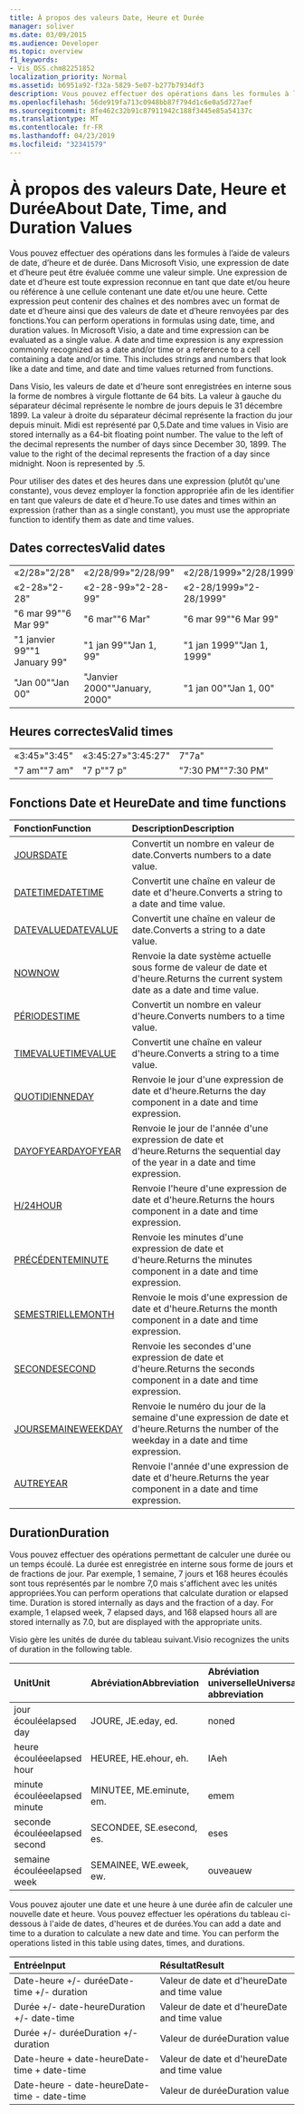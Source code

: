 ```yaml
---
title: À propos des valeurs Date, Heure et Durée
manager: soliver
ms.date: 03/09/2015
ms.audience: Developer
ms.topic: overview
f1_keywords:
- Vis_DSS.chm82251852
localization_priority: Normal
ms.assetid: b6951a92-f32a-5829-5e07-b277b7934df3
description: Vous pouvez effectuer des opérations dans les formules à l’aide de valeurs de date, d’heure et de durée. Dans Microsoft Visio, une expression de date et d’heure peut être évaluée comme une valeur simple. Une expression de date et d’heure est toute expression reconnue en tant que date et/ou heure ou référence à une cellule contenant une date et/ou une heure. Cette expression peut contenir des chaînes et des nombres avec un format de date et d’heure ainsi que des valeurs de date et d’heure renvoyées par des fonctions.
ms.openlocfilehash: 56de919fa713c0948bb87f794d1c6e0a5d727aef
ms.sourcegitcommit: 8fe462c32b91c87911942c188f3445e85a54137c
ms.translationtype: MT
ms.contentlocale: fr-FR
ms.lasthandoff: 04/23/2019
ms.locfileid: "32341579"
---
```

# <a name="about-date-time-and-duration-values"></a><span data-ttu-id="d9147-106">À propos des valeurs Date, Heure et Durée</span><span class="sxs-lookup"><span data-stu-id="d9147-106">About Date, Time, and Duration Values</span></span>

<span data-ttu-id="d9147-p102">Vous pouvez effectuer des opérations dans les formules à l’aide de valeurs de date, d’heure et de durée. Dans Microsoft Visio, une expression de date et d’heure peut être évaluée comme une valeur simple. Une expression de date et d’heure est toute expression reconnue en tant que date et/ou heure ou référence à une cellule contenant une date et/ou une heure. Cette expression peut contenir des chaînes et des nombres avec un format de date et d’heure ainsi que des valeurs de date et d’heure renvoyées par des fonctions.</span><span class="sxs-lookup"><span data-stu-id="d9147-p102">You can perform operations in formulas using date, time, and duration values. In Microsoft Visio, a date and time expression can be evaluated as a single value. A date and time expression is any expression commonly recognized as a date and/or time or a reference to a cell containing a date and/or time. This includes strings and numbers that look like a date and time, and date and time values returned from functions.</span></span>
  
<span data-ttu-id="d9147-p103">Dans Visio, les valeurs de date et d'heure sont enregistrées en interne sous la forme de nombres à virgule flottante de 64 bits. La valeur à gauche du séparateur décimal représente le nombre de jours depuis le 31 décembre 1899. La valeur à droite du séparateur décimal représente la fraction du jour depuis minuit. Midi est représenté par 0,5.</span><span class="sxs-lookup"><span data-stu-id="d9147-p103">Date and time values in Visio are stored internally as a 64-bit floating point number. The value to the left of the decimal represents the number of days since December 30, 1899. The value to the right of the decimal represents the fraction of a day since midnight. Noon is represented by .5.</span></span>
  
<span data-ttu-id="d9147-115">Pour utiliser des dates et des heures dans une expression (plutôt qu'une constante), vous devez employer la fonction appropriée afin de les identifier en tant que valeurs de date et d'heure.</span><span class="sxs-lookup"><span data-stu-id="d9147-115">To use dates and times within an expression (rather than as a single constant), you must use the appropriate function to identify them as date and time values.</span></span>
  
## <a name="valid-dates"></a><span data-ttu-id="d9147-116">Dates correctes</span><span class="sxs-lookup"><span data-stu-id="d9147-116">Valid dates</span></span>

||||
|:-----|:-----|:-----|
| <span data-ttu-id="d9147-117">«2/28»</span><span class="sxs-lookup"><span data-stu-id="d9147-117">"2/28"</span></span>  <br/> | <span data-ttu-id="d9147-118">«2/28/99»</span><span class="sxs-lookup"><span data-stu-id="d9147-118">"2/28/99"</span></span>  <br/> | <span data-ttu-id="d9147-119">«2/28/1999»</span><span class="sxs-lookup"><span data-stu-id="d9147-119">"2/28/1999"</span></span>  <br/> |
| <span data-ttu-id="d9147-120">«2-28»</span><span class="sxs-lookup"><span data-stu-id="d9147-120">"2-28"</span></span>  <br/> | <span data-ttu-id="d9147-121">«2-28-99»</span><span class="sxs-lookup"><span data-stu-id="d9147-121">"2-28-99"</span></span>  <br/> | <span data-ttu-id="d9147-122">«2-28/1999»</span><span class="sxs-lookup"><span data-stu-id="d9147-122">"2-28/1999"</span></span>  <br/> |
| <span data-ttu-id="d9147-123">"6 mar 99"</span><span class="sxs-lookup"><span data-stu-id="d9147-123">"6 Mar 99"</span></span>  <br/> | <span data-ttu-id="d9147-124">"6 mar"</span><span class="sxs-lookup"><span data-stu-id="d9147-124">"6 Mar"</span></span>  <br/> | <span data-ttu-id="d9147-125">"6 mar 99"</span><span class="sxs-lookup"><span data-stu-id="d9147-125">"6 Mar 99"</span></span>  <br/> |
| <span data-ttu-id="d9147-126">"1 janvier 99"</span><span class="sxs-lookup"><span data-stu-id="d9147-126">"1 January 99"</span></span>  <br/> | <span data-ttu-id="d9147-127">"1 jan 99"</span><span class="sxs-lookup"><span data-stu-id="d9147-127">"Jan 1, 99"</span></span>  <br/> | <span data-ttu-id="d9147-128">"1 jan 1999"</span><span class="sxs-lookup"><span data-stu-id="d9147-128">"Jan 1, 1999"</span></span>  <br/> |
| <span data-ttu-id="d9147-129">"Jan 00"</span><span class="sxs-lookup"><span data-stu-id="d9147-129">"Jan 00"</span></span>  <br/> | <span data-ttu-id="d9147-130">"Janvier 2000"</span><span class="sxs-lookup"><span data-stu-id="d9147-130">"January, 2000"</span></span>  <br/> | <span data-ttu-id="d9147-131">"1 jan 00"</span><span class="sxs-lookup"><span data-stu-id="d9147-131">"Jan 1, 00"</span></span>  <br/> |
   
## <a name="valid-times"></a><span data-ttu-id="d9147-132">Heures correctes</span><span class="sxs-lookup"><span data-stu-id="d9147-132">Valid times</span></span>

||||
|:-----|:-----|:-----|
| <span data-ttu-id="d9147-133">«3:45»</span><span class="sxs-lookup"><span data-stu-id="d9147-133">"3:45"</span></span>  <br/> | <span data-ttu-id="d9147-134">«3:45:27»</span><span class="sxs-lookup"><span data-stu-id="d9147-134">"3:45:27"</span></span>  <br/> | <span data-ttu-id="d9147-135">7</span><span class="sxs-lookup"><span data-stu-id="d9147-135">"7a"</span></span>  <br/> |
| <span data-ttu-id="d9147-136">"7 am"</span><span class="sxs-lookup"><span data-stu-id="d9147-136">"7 am"</span></span>  <br/> | <span data-ttu-id="d9147-137">"7 p"</span><span class="sxs-lookup"><span data-stu-id="d9147-137">"7 p"</span></span>  <br/> | <span data-ttu-id="d9147-138">"7:30 PM"</span><span class="sxs-lookup"><span data-stu-id="d9147-138">"7:30 PM"</span></span>  <br/> |
   
## <a name="date-and-time-functions"></a><span data-ttu-id="d9147-139">Fonctions Date et Heure</span><span class="sxs-lookup"><span data-stu-id="d9147-139">Date and time functions</span></span>

|<span data-ttu-id="d9147-140">**Fonction**</span><span class="sxs-lookup"><span data-stu-id="d9147-140">**Function**</span></span>|<span data-ttu-id="d9147-141">**Description**</span><span class="sxs-lookup"><span data-stu-id="d9147-141">**Description**</span></span>|
|:-----|:-----|
|[<span data-ttu-id="d9147-142">JOURS</span><span class="sxs-lookup"><span data-stu-id="d9147-142">DATE</span></span>](date-function-visioshapesheet.md) <br/> | <span data-ttu-id="d9147-143">Convertit un nombre en valeur de date.</span><span class="sxs-lookup"><span data-stu-id="d9147-143">Converts numbers to a date value.</span></span>  <br/> |
|[<span data-ttu-id="d9147-144">DATETIME</span><span class="sxs-lookup"><span data-stu-id="d9147-144">DATETIME</span></span>](datetime-function.md) <br/> | <span data-ttu-id="d9147-145">Convertit une chaîne en valeur de date et d'heure.</span><span class="sxs-lookup"><span data-stu-id="d9147-145">Converts a string to a date and time value.</span></span>  <br/> |
|[<span data-ttu-id="d9147-146">DATEVALUE</span><span class="sxs-lookup"><span data-stu-id="d9147-146">DATEVALUE</span></span>](datevalue-function-visioshapesheet.md) <br/> | <span data-ttu-id="d9147-147">Convertit une chaîne en valeur de date.</span><span class="sxs-lookup"><span data-stu-id="d9147-147">Converts a string to a date value.</span></span>  <br/> |
|[<span data-ttu-id="d9147-148">NOW</span><span class="sxs-lookup"><span data-stu-id="d9147-148">NOW</span></span>](now-function-visioshapesheet.md) <br/> | <span data-ttu-id="d9147-149">Renvoie la date système actuelle sous forme de valeur de date et d'heure.</span><span class="sxs-lookup"><span data-stu-id="d9147-149">Returns the current system date as a date and time value.</span></span>  <br/> |
|[<span data-ttu-id="d9147-150">PÉRIODES</span><span class="sxs-lookup"><span data-stu-id="d9147-150">TIME</span></span>](time-function-visioshapesheet.md) <br/> | <span data-ttu-id="d9147-151">Convertit un nombre en valeur d'heure.</span><span class="sxs-lookup"><span data-stu-id="d9147-151">Converts numbers to a time value.</span></span>  <br/> |
|[<span data-ttu-id="d9147-152">TIMEVALUE</span><span class="sxs-lookup"><span data-stu-id="d9147-152">TIMEVALUE</span></span>](timevalue-function-visioshapesheet.md) <br/> | <span data-ttu-id="d9147-153">Convertit une chaîne en valeur d'heure.</span><span class="sxs-lookup"><span data-stu-id="d9147-153">Converts a string to a time value.</span></span>  <br/> |
|[<span data-ttu-id="d9147-154">QUOTIDIENNE</span><span class="sxs-lookup"><span data-stu-id="d9147-154">DAY</span></span>](day-function-visioshapesheet.md) <br/> | <span data-ttu-id="d9147-155">Renvoie le jour d'une expression de date et d'heure.</span><span class="sxs-lookup"><span data-stu-id="d9147-155">Returns the day component in a date and time expression.</span></span>  <br/> |
|[<span data-ttu-id="d9147-156">DAYOFYEAR</span><span class="sxs-lookup"><span data-stu-id="d9147-156">DAYOFYEAR</span></span>](dayofyear-function.md) <br/> | <span data-ttu-id="d9147-157">Renvoie le jour de l'année d'une expression de date et d'heure.</span><span class="sxs-lookup"><span data-stu-id="d9147-157">Returns the sequential day of the year in a date and time expression.</span></span>  <br/> |
|[<span data-ttu-id="d9147-158">H/24</span><span class="sxs-lookup"><span data-stu-id="d9147-158">HOUR</span></span>](hour-function-visioshapesheet.md) <br/> | <span data-ttu-id="d9147-159">Renvoie l'heure d'une expression de date et d'heure.</span><span class="sxs-lookup"><span data-stu-id="d9147-159">Returns the hours component in a date and time expression.</span></span>  <br/> |
|[<span data-ttu-id="d9147-160">PRÉCÉDENTE</span><span class="sxs-lookup"><span data-stu-id="d9147-160">MINUTE</span></span>](minute-function-visioshapesheet.md) <br/> | <span data-ttu-id="d9147-161">Renvoie les minutes d'une expression de date et d'heure.</span><span class="sxs-lookup"><span data-stu-id="d9147-161">Returns the minutes component in a date and time expression.</span></span>  <br/> |
|[<span data-ttu-id="d9147-162">SEMESTRIELLE</span><span class="sxs-lookup"><span data-stu-id="d9147-162">MONTH</span></span>](month-function-visioshapesheet.md) <br/> | <span data-ttu-id="d9147-163">Renvoie le mois d'une expression de date et d'heure.</span><span class="sxs-lookup"><span data-stu-id="d9147-163">Returns the month component in a date and time expression.</span></span>  <br/> |
|[<span data-ttu-id="d9147-164">SECONDE</span><span class="sxs-lookup"><span data-stu-id="d9147-164">SECOND</span></span>](second-function-visioshapesheet.md) <br/> | <span data-ttu-id="d9147-165">Renvoie les secondes d'une expression de date et d'heure.</span><span class="sxs-lookup"><span data-stu-id="d9147-165">Returns the seconds component in a date and time expression.</span></span>  <br/> |
|[<span data-ttu-id="d9147-166">JOURSEMAINE</span><span class="sxs-lookup"><span data-stu-id="d9147-166">WEEKDAY</span></span>](weekday-function-visioshapesheet.md) <br/> | <span data-ttu-id="d9147-167">Renvoie le numéro du jour de la semaine d'une expression de date et d'heure.</span><span class="sxs-lookup"><span data-stu-id="d9147-167">Returns the number of the weekday in a date and time expression.</span></span>  <br/> |
|[<span data-ttu-id="d9147-168">AUTRE</span><span class="sxs-lookup"><span data-stu-id="d9147-168">YEAR</span></span>](year-function-visioshapesheet.md) <br/> | <span data-ttu-id="d9147-169">Renvoie l'année d'une expression de date et d'heure.</span><span class="sxs-lookup"><span data-stu-id="d9147-169">Returns the year component in a date and time expression.</span></span>  <br/> |
   
## <a name="duration"></a><span data-ttu-id="d9147-170">Duration</span><span class="sxs-lookup"><span data-stu-id="d9147-170">Duration</span></span>

<span data-ttu-id="d9147-p104">Vous pouvez effectuer des opérations permettant de calculer une durée ou un temps écoulé. La durée est enregistrée en interne sous forme de jours et de fractions de jour. Par exemple, 1 semaine, 7 jours et 168 heures écoulés sont tous représentés par le nombre 7,0 mais s'affichent avec les unités appropriées.</span><span class="sxs-lookup"><span data-stu-id="d9147-p104">You can perform operations that calculate duration or elapsed time. Duration is stored internally as days and the fraction of a day. For example, 1 elapsed week, 7 elapsed days, and 168 elapsed hours all are stored internally as 7.0, but are displayed with the appropriate units.</span></span>
  
<span data-ttu-id="d9147-174">Visio gère les unités de durée du tableau suivant.</span><span class="sxs-lookup"><span data-stu-id="d9147-174">Visio recognizes the units of duration in the following table.</span></span>
  
|<span data-ttu-id="d9147-175">**Unit**</span><span class="sxs-lookup"><span data-stu-id="d9147-175">**Unit**</span></span>|<span data-ttu-id="d9147-176">**Abréviation**</span><span class="sxs-lookup"><span data-stu-id="d9147-176">**Abbreviation**</span></span>|<span data-ttu-id="d9147-177">**Abréviation universelle**</span><span class="sxs-lookup"><span data-stu-id="d9147-177">**Universal abbreviation**</span></span>|
|:-----|:-----|:-----|
| <span data-ttu-id="d9147-178">jour écoulé</span><span class="sxs-lookup"><span data-stu-id="d9147-178">elapsed day</span></span>  <br/> | <span data-ttu-id="d9147-179">JOURE, JE.</span><span class="sxs-lookup"><span data-stu-id="d9147-179">eday, ed.</span></span>  <br/> | <span data-ttu-id="d9147-180">non</span><span class="sxs-lookup"><span data-stu-id="d9147-180">ed</span></span>  <br/> |
| <span data-ttu-id="d9147-181">heure écoulée</span><span class="sxs-lookup"><span data-stu-id="d9147-181">elapsed hour</span></span>  <br/> | <span data-ttu-id="d9147-182">HEUREE, HE.</span><span class="sxs-lookup"><span data-stu-id="d9147-182">ehour, eh.</span></span>  <br/> | <span data-ttu-id="d9147-183">IA</span><span class="sxs-lookup"><span data-stu-id="d9147-183">eh</span></span>  <br/> |
| <span data-ttu-id="d9147-184">minute écoulée</span><span class="sxs-lookup"><span data-stu-id="d9147-184">elapsed minute</span></span>  <br/> | <span data-ttu-id="d9147-185">MINUTEE, ME.</span><span class="sxs-lookup"><span data-stu-id="d9147-185">eminute, em.</span></span>  <br/> | <span data-ttu-id="d9147-186">em</span><span class="sxs-lookup"><span data-stu-id="d9147-186">em</span></span>  <br/> |
| <span data-ttu-id="d9147-187">seconde écoulée</span><span class="sxs-lookup"><span data-stu-id="d9147-187">elapsed second</span></span>  <br/> | <span data-ttu-id="d9147-188">SECONDEE, SE.</span><span class="sxs-lookup"><span data-stu-id="d9147-188">esecond, es.</span></span>  <br/> | <span data-ttu-id="d9147-189">es</span><span class="sxs-lookup"><span data-stu-id="d9147-189">es</span></span>  <br/> |
| <span data-ttu-id="d9147-190">semaine écoulée</span><span class="sxs-lookup"><span data-stu-id="d9147-190">elapsed week</span></span>  <br/> | <span data-ttu-id="d9147-191">SEMAINEE, WE.</span><span class="sxs-lookup"><span data-stu-id="d9147-191">eweek, ew.</span></span>  <br/> | <span data-ttu-id="d9147-192">ouveau</span><span class="sxs-lookup"><span data-stu-id="d9147-192">ew</span></span>  <br/> |
   
<span data-ttu-id="d9147-p105">Vous pouvez ajouter une date et une heure à une durée afin de calculer une nouvelle date et heure. Vous pouvez effectuer les opérations du tableau ci-dessous à l'aide de dates, d'heures et de durées.</span><span class="sxs-lookup"><span data-stu-id="d9147-p105">You can add a date and time to a duration to calculate a new date and time. You can perform the operations listed in this table using dates, times, and durations.</span></span>
  
|<span data-ttu-id="d9147-195">**Entrée**</span><span class="sxs-lookup"><span data-stu-id="d9147-195">**Input**</span></span>|<span data-ttu-id="d9147-196">**Résultat**</span><span class="sxs-lookup"><span data-stu-id="d9147-196">**Result**</span></span>|
|:-----|:-----|
| <span data-ttu-id="d9147-197">Date-heure +/- durée</span><span class="sxs-lookup"><span data-stu-id="d9147-197">Date-time +/- duration</span></span>  <br/> | <span data-ttu-id="d9147-198">Valeur de date et d'heure</span><span class="sxs-lookup"><span data-stu-id="d9147-198">Date and time value</span></span>  <br/> |
| <span data-ttu-id="d9147-199">Durée +/- date-heure</span><span class="sxs-lookup"><span data-stu-id="d9147-199">Duration +/- date-time</span></span>  <br/> | <span data-ttu-id="d9147-200">Valeur de date et d'heure</span><span class="sxs-lookup"><span data-stu-id="d9147-200">Date and time value</span></span>  <br/> |
| <span data-ttu-id="d9147-201">Durée +/- durée</span><span class="sxs-lookup"><span data-stu-id="d9147-201">Duration +/- duration</span></span>  <br/> | <span data-ttu-id="d9147-202">Valeur de durée</span><span class="sxs-lookup"><span data-stu-id="d9147-202">Duration value</span></span>  <br/> |
| <span data-ttu-id="d9147-203">Date-heure + date-heure</span><span class="sxs-lookup"><span data-stu-id="d9147-203">Date-time + date-time</span></span>  <br/> | <span data-ttu-id="d9147-204">Valeur de date et d'heure</span><span class="sxs-lookup"><span data-stu-id="d9147-204">Date and time value</span></span>  <br/> |
| <span data-ttu-id="d9147-205">Date-heure - date-heure</span><span class="sxs-lookup"><span data-stu-id="d9147-205">Date-time - date-time</span></span>  <br/> | <span data-ttu-id="d9147-206">Valeur de durée</span><span class="sxs-lookup"><span data-stu-id="d9147-206">Duration value</span></span>  <br/> |
   

